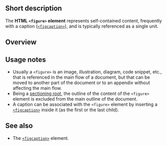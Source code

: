 ## Short description

The **HTML `<figure>` element** represents self-contained content,
frequently with a caption
([`<figcaption>`](/en-US/docs/Web/HTML/Element/figcaption)),
and is typically referenced as a single unit.

## Overview

## Usage notes

- Usually a `<figure>` is an image, illustration, diagram, code
  snippet, etc., that is referenced in the main flow of a document,
  but that can be moved to another part of the document or to an
  appendix without affecting the main flow.
- Being a [sectioning root](/en-US/docs/Web/Guide/HTML/Using_HTML_sections_and_outlines#Sectioning_roots),
  the outline of the content of the `<figure>` element is excluded
  from the main outline of the document.
- A caption can be associated with the `<figure>` element by inserting
  a [`<figcaption>`](/en-US/docs/Web/HTML/Element/figcaption)
  inside it (as the first or the last child).

## See also

- The [`<figcaption>`](/en-US/docs/Web/HTML/Element/figcaption) element.
